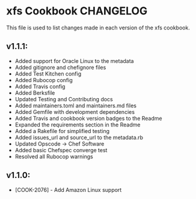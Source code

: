 xfs Cookbook CHANGELOG
======================
This file is used to list changes made in each version of the xfs cookbook.

## v1.1.1:
* Added support for Oracle Linux to the metadata
* Added gitignore and chefignore files
* Added Test Kitchen config
* Added Rubocop config
* Added Travis config
* Added Berksfile
* Updated Testing and Contributing docs
* Added maintainers.toml and maintainers.md files
* Added Gemfile with development dependencies
* Added Travis and cookbook version badges to the Readme
* Expanded the requirements section in the Readme
* Added a Rakefile for simplified testing
* Added issues_url and source_url to the metadata.rb
* Updated Opscode -> Chef Software
* Added basic Chefspec converge test
* Resolved all Rubocop warnings

## v1.1.0:

* [COOK-2076] - Add Amazon Linux support

